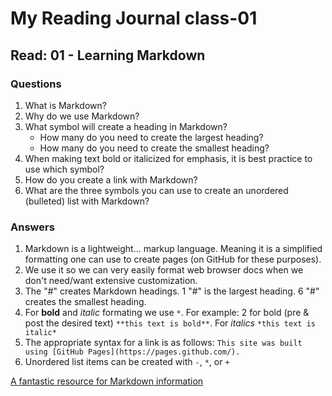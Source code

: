 # My Reading Journal class-01

## Read: 01 - Learning Markdown

### Questions

1. What is Markdown?
2. Why do we use Markdown?
3. What symbol will create a heading in Markdown?
    * How many do you need to create the largest heading?
    * How many do you need to create the smallest heading?
4. When making text bold or italicized for emphasis, it is best practice to use which symbol?
5. How do you create a link with Markdown?
6. What are the three symbols you can use to create an unordered (bulleted) list with Markdown?

### Answers

1. Markdown is a lightweight... markup language. Meaning it is a simplified formatting one can use to create pages (on GitHub for these purposes).
2. We use it so we can very easily format web browser docs when we don't need/want extensive customization. 
3. The "#" creates Markdown headings. 1 "#" is the largest heading. 6 "#" creates the smallest heading.
4. For **bold** and *italic* formating we use `*`. For example: 2 for bold (pre & post the desired text) `**this text is bold**`. For *italics* `*this text is italic*`
5. The appropriate syntax for a link is as follows:
`This site was built using [GitHub Pages](https://pages.github.com/).`
6. Unordered list items can be created with `-`, `*`, or `+`

[A fantastic resource for Markdown information](https://docs.github.com/en/get-started/writing-on-github/getting-started-with-writing-and-formatting-on-github/basic-writing-and-formatting-syntax#lists)
